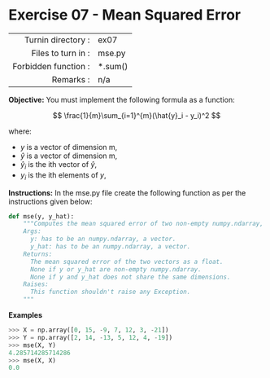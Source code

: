 # Exercise 07 - Mean Squared Error

|                         |                    |
| -----------------------:| ------------------ |
|   Turnin directory :    |  ex07              |
|   Files to turn in :    |  mse.py            |
|   Forbidden function :  | \*.sum()           |
|   Remarks :             |  n/a               |

**Objective:**
You must implement the following formula as a function:  

$$
\frac{1}{m}\sum_{i=1}^{m}(\hat{y}_i - y_i)^2
$$

where:
- $y$ is a vector of dimension m,
- $\hat{y}$ is a vector of dimension m,
- $\hat{y}_i$ is the ith vector of $\hat{y}$,
- $y_i$ is the ith elements of $y$,

**Instructions:**
In the mse.py file create the following function as per the instructions given below:
```python
def mse(y, y_hat):
    """Computes the mean squared error of two non-empty numpy.ndarray, using a for-loop. The two arrays must have the same dimensions.
    Args:
      y: has to be an numpy.ndarray, a vector.
      y_hat: has to be an numpy.ndarray, a vector.
    Returns:
      The mean squared error of the two vectors as a float.
      None if y or y_hat are non-empty numpy.ndarray.
      None if y and y_hat does not share the same dimensions.
    Raises:
      This function shouldn't raise any Exception.
    """
```

**Examples**
```python
>>> X = np.array([0, 15, -9, 7, 12, 3, -21])
>>> Y = np.array([2, 14, -13, 5, 12, 4, -19])
>>> mse(X, Y)
4.285714285714286
>>> mse(X, X)
0.0
```

